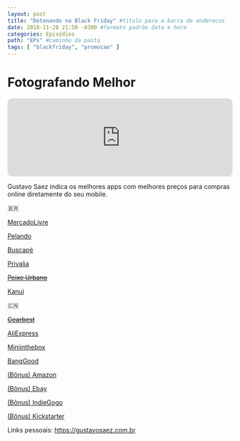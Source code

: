 ```yaml
---
layout: post
title: "Detonando na Black Friday" #titulo para a barra de enderecos
date: 2018-11-28 21:50 -0300 #formato padrão data e hora
categories: Episódios
path: "EPs" #caminho da pasta
tags: [ "blackfriday", "promocao" ]
---
```


# Fotografando Melhor

<iframe allow="autoplay *; encrypted-media *; fullscreen *; clipboard-write" frameborder="0" height="175" style="width:100%;max-width:660px;overflow:hidden;border-radius:10px;" sandbox="allow-forms allow-popups allow-same-origin allow-scripts allow-storage-access-by-user-activation allow-top-navigation-by-user-activation" src="https://embed.podcasts.apple.com/us/podcast/podapps/id1434188907?i=1000424337659&theme=auto"></iframe>

Gustavo Saez indica os melhores apps com melhores preços para compras online diretamente do seu mobile.

🇧🇷

[MercadoLivre](https://apple.co/2Hl2Pu9)

[Pelando](https://apple./2zg6nb1 )

[Buscapé](https://apple.co/2r73c0Z)

[Privalia](https://apple.co/2zuAfRd)

~~[Peixe Urbano](https://apple.co/2QXyDpK)~~

[Kanui](https://apple.co/2S4lECE)

🇨🇳

~~[Gearbest](https://apple.co/2yK34X1)~~

[AliExpress](https://apple.co/2P0Obaw)

[Miniinthebox](https://apple.co/2DDt0Jz)

[BangGood](https://apple.co/2Q9pa1k)

[(Bônus) Amazon](https://apple.co/2tBlEz1)

[(Bônus) Ebay](https://apple.co/2PLWITS)

[(Bônus) IndieGogo](https://apple.co/2OUhonh)

[(Bônus) Kickstarter](https://pple.co/2DR94DR)

Links pessoais:
https://gustavosaez.com.br